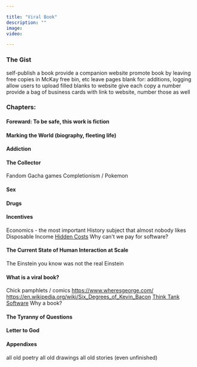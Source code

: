 ```yaml
---

title: "Viral Book"
description: ""
image:
video:

---
```


### The Gist
self-publish a book
provide a companion website
promote book by leaving free copies in McKay free bin, etc
leave pages blank for: additions, logging
allow users to upload filled blanks to website
give each copy a number
provide a bag of business cards with link to website, number those as well

### Chapters:

#### Foreward: To be safe, this work is fiction

#### Marking the World (biography, fleeting life)

#### Addiction

#### The Collector
Fandom
Gacha games
Completionism / Pokemon

#### Sex

#### Drugs

#### Incentives
Economics - the most important History subject that almost nobody likes
Disposable Income
[Hidden Costs](hidden-costs)
Why can't we pay for software?

#### The Current State of Human Interaction at Scale
The Einstein you know was not the real Einstein

#### What is a viral book?
Chick pamphlets / comics
https://www.wheresgeorge.com/
https://en.wikipedia.org/wiki/Six_Degrees_of_Kevin_Bacon
[Think Tank Software](think-tank)
Why a book?

#### The Tyranny of Questions

#### Letter to God

#### Appendixes
all old poetry
all old drawings
all old stories (even unfinished)